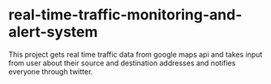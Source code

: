 # real-time-traffic-monitoring-and-alert-system
This project gets real time traffic data from google maps api and takes input from user about their source and destination addresses and notifies everyone through twitter. 
